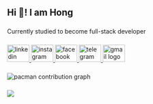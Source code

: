 <h2 align="left">Hi 👋! I am Hong</h2>

###

<p align="left">Currently studied to become full-stack developer</p>

###

<div align="left">
  <a href="https://www.linkedin.com/in/ybunhonggg" target="_blank">
    <img src="https://raw.githubusercontent.com/maurodesouza/profile-readme-generator/master/src/assets/icons/social/linkedin/default.svg" width="52" height="40" alt="linkedin logo"  />
  </a>
  <a href="https://www.instagram.com/ybunhongg_" target="_blank">
    <img src="https://raw.githubusercontent.com/maurodesouza/profile-readme-generator/master/src/assets/icons/social/instagram/default.svg" width="52" height="40" alt="instagram logo"  />
  </a>
  <a href="https://www.facebook.com/ybunhonggg" target="_blank">
    <img src="https://raw.githubusercontent.com/maurodesouza/profile-readme-generator/master/src/assets/icons/social/facebook/default.svg" width="52" height="40" alt="facebook logo"  />
  </a>
  <a href="https://t.me/ybunhongg" target="_blank">
    <img src="https://raw.githubusercontent.com/maurodesouza/profile-readme-generator/master/src/assets/icons/social/telegram/default.svg" width="52" height="40" alt="telegram logo"  />
  </a>
  <a href="mailto:ybunhong369@gmail.com" target="_blank">
    <img src="https://raw.githubusercontent.com/maurodesouza/profile-readme-generator/master/src/assets/icons/social/gmail/default.svg" width="52" height="40" alt="gmail logo"  />
  </a>
</div>


###

<picture>
  <source media="(prefers-color-scheme: dark)" srcset="https://raw.githubusercontent.com/ybunhong/ybunhong/output/pacman-contribution-graph-dark.svg">
  <source media="(prefers-color-scheme: light)" srcset="https://raw.githubusercontent.com/ybunhong/ybunhong/output/pacman-contribution-graph.svg">
  <img alt="pacman contribution graph" src="https://raw.githubusercontent.com/ybunhong/ybunhong/output/pacman-contribution-graph.svg">
</picture>

###

<div align="left">
  <img src="https://profile-counter.glitch.me/ybunhong/count.svg?"  />
</div>

###

